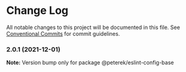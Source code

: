# Change Log

All notable changes to this project will be documented in this file.
See [Conventional Commits](https://conventionalcommits.org) for commit guidelines.

### 2.0.1 (2021-12-01)

**Note:** Version bump only for package @peterek/eslint-config-base
